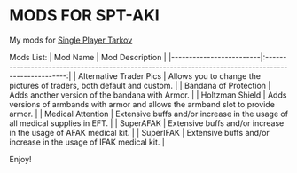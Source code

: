 # MODS FOR SPT-AKI

My mods for [Single Player Tarkov](https://www.sp-tarkov.com/)

Mods List:
   |        Mod Name         |                      Mod Description                                                                 |
   |-------------------------|:----------------------------------------------------------------------------------------------------:|
   | Alternative Trader Pics | Allows you to change the pictures of traders, both default and custom.                               |
   | Bandana of Protection   | Adds another version of the bandana with Armor.                                                      |
   | Holtzman Shield         | Adds versions of armbands with armor and allows the armband slot to provide armor.                   |
   | Medical Attention       | Extensive buffs and/or increase in the usage of all medical supplies in EFT.                         |
   | SuperAFAK               | Extensive buffs and/or increase in the usage of AFAK medical kit.                                    |
   | SuperIFAK               | Extensive buffs and/or increase in the usage of IFAK medical kit.                                    |


Enjoy!
